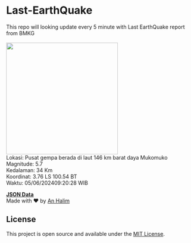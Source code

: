 # Last-EarthQuake
This repo will looking update every 5 minute with Last EarthQuake report from BMKG
<br>
<br>
<img src="https://static.bmkg.go.id/20240605092028.mmi.jpg" width="300"/>
<br>
Lokasi: Pusat gempa berada di laut 146 km barat daya Mukomuko <br>
Magnitude: 5.7 <br>
Kedalaman: 34 Km <br>
Koordinat: 3.76 LS 100.54 BT <br>
Waktu: 05/06/202409:20:28 WIB <br>

<a href="./data/data.json">**JSON Data**</a>
<br>
Made with ❤️ by <a href="https://github.com/an-halim">An Halim</a>
## License

This project is open source and available under the [MIT License](LICENSE).
